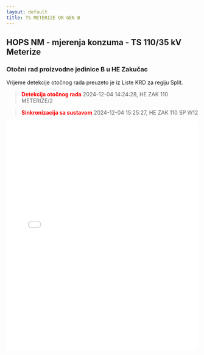 ```yaml
---
layout: default
title: TS METERIZE OR GEN B
---
```

## HOPS NM - mjerenja konzuma - TS 110/35 kV Meterize

### Otočni rad proizvodne jedinice B u HE Zakučac

Vrijeme detekcije otočnog rada preuzeto je iz Liste KRD za regiju Split.

> **<font color="red">Detekcija otočnog rada</font>** 2024-12-04 14:24:28, HE ZAK 110 METERIZE/2

> **<font color="red">Sinkronizacija sa sustavom</font>** 2024-12-04 15:25:27, HE ZAK 110 SP W12


<div class="wide-graph">
    <iframe src="{{ site.baseurl }}/konzum/htmls/ts-meterize-or-gen-b.html" width="100%" height="600px" frameborder="0"></iframe>
</div>